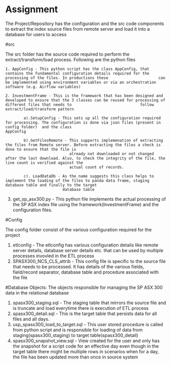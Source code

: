 # Assignment
The Project/Repository has the configuration and the src code components to extract the index source files from remote server and load it into a database for users to access



#src

The src folder has the source code required to perform the extract/transform/load process. Following are the python files 
    
    1. AppConfig - This python script has the class AppConfig, that contains the fundamental configuration details required for the processing of the files. In productions these                      can be implemented using environment variables or via an orchestration software (e.g. Airflow variables)
    
    2. InvestmentFrame - This is the framework that has been designed and developed to ensure that the 3 classes can be reused for processing of different files that needs to                              follow extract/load/transform pattern
    
            a).SetupConfig - This sets up all the configuration required for processing. The configuration is done via json files (present in config folder)  and the class                                      AppConfig
            
            b).GetFilesRemote - This supports implemenation of extracting the files from Remote server. Before extracting the files a check is done to ensure that the file is 
                                already not downloaded or not changed after the last download. Also, to check the integrity of the file, the line count is verified against the 
                                actual count of records.
            
            c). LoadDataDb - As the name suggests this class helps to implement the loading of the files to panda data frame, staging database table and finally to the target 
                             database table
                             
   3. get_sp_asx300.py - This python file implements the actual processing of the SP ASX index file using the framework(InvestmentFrame) and the configuration files.
   
   
 #Config
   
The config folder consist of the various configuration required for the project
   
   1. etlconfig - The etlconfig has various configuration details like remote server details, database server details etc. that can be used by multiple processes invovled in the                   ETL process
   2. SPASX300_NCS_CLS_attrib - This config file is specific to the source file that needs to be processed. It has details of the various fields, field/record separator, 
                                database table and procedure associated with the file
                                
#Database Objects: The objects responsible for managing the SP ASX 300 data in the relational database

  1. spasx300_staging.sql - The staging table that mirrors the source file and is truncate and load everytime there is execution of ETL process
  2. spasx300_detail.sql - This is the target table that persists data for all files and all days.
  3. usp_spasx300_load_to_target.sql - This user stored procedure is called from python script and is responsible for loading of data from staging(spasx300_staging) to target 
                                       table(spasx300_detail)
  4. spasx300_snapshot_view.sql - View created for the user and only has the snapshot for a script code for an effective day even though in the target table there might be 
                                  multiple rows in scenarios when for a day, the file has been updated more than once in source system
                                  
  
     
                                

    

